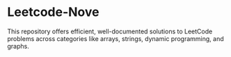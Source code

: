 # Leetcode-Nove
This repository offers efficient, well-documented solutions to LeetCode problems across categories like arrays, strings, dynamic programming, and graphs. 
